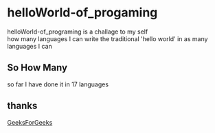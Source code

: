 # helloWorld-of_progaming
helloWorld-of_programing is a challage to my self<br>
how many languages I can write the traditional
'hello world' in as many languages I can
<h2>So How Many</h2>
so far I have done it in 17 languages
<h2>thanks</h2>
<a href="https://www.geeksforgeeks.org/hello-world-in-30-different-languages/?ref=header_outind">GeeksForGeeks</a>
